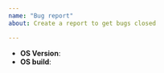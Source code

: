 ```yaml
---
name: "Bug report"
about: Create a report to get bugs closed

---
```


<!--
Thank you for testing the os and hunting bugs
-->

* **OS Version**:
* **OS build**: 